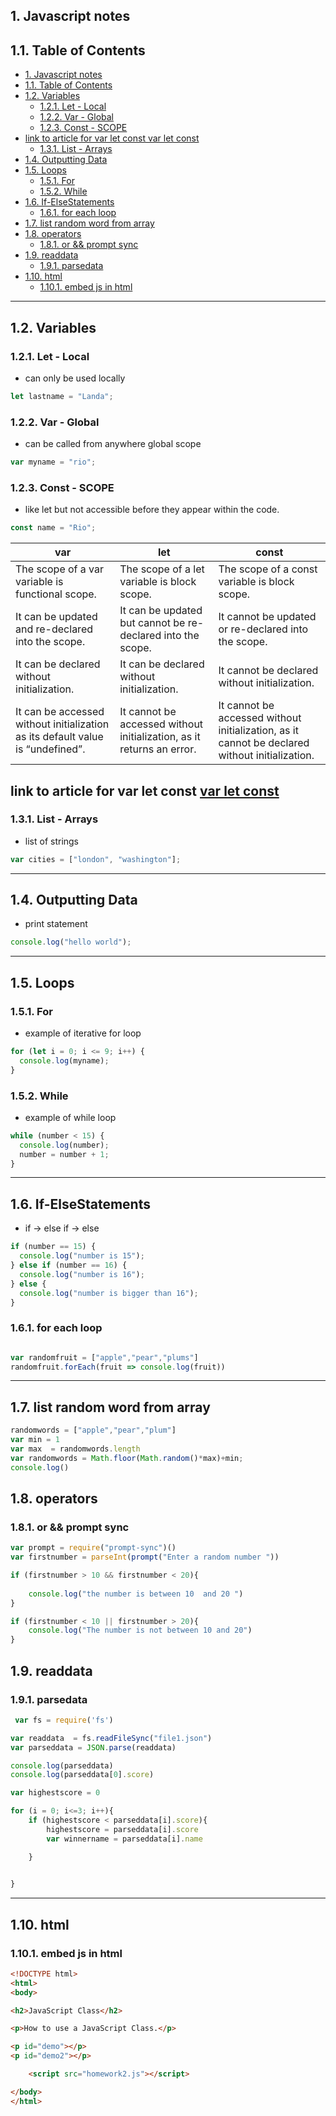 ## 1. Javascript notes
## 1.1. Table of Contents

- [1. Javascript notes](#1-javascript-notes)
- [1.1. Table of Contents](#11-table-of-contents)
- [1.2. Variables](#12-variables)
  - [1.2.1. Let - Local](#121-let---local)
  - [1.2.2. Var - Global](#122-var---global)
  - [1.2.3. Const - SCOPE](#123-const---scope)
- [link to article for var let const var let const](#link-to-article-for-var-let-const-var-let-const)
  - [1.3.1. List - Arrays](#131-list---arrays)
- [1.4. Outputting Data](#14-outputting-data)
- [1.5. Loops](#15-loops)
  - [1.5.1. For](#151-for)
  - [1.5.2. While](#152-while)
- [1.6. If-ElseStatements](#16-if-elsestatements)
  - [1.6.1. for each loop](#161-for-each-loop)
- [1.7. list random word from array](#17-list-random-word-from-array)
- [1.8. operators](#18-operators)
  - [1.8.1. or && prompt sync](#181-or--prompt-sync)
- [1.9. readdata](#19-readdata)
  - [1.9.1. parsedata](#191-parsedata)
- [1.10. html](#110-html)
  - [1.10.1. embed js in html](#1101-embed-js-in-html)

---

## 1.2. Variables

### 1.2.1. Let - Local

- can only be used locally

```javascript
let lastname = "Landa";
```

### 1.2.2. Var - Global

- can be called from anywhere global scope 

```javascript
var myname = "rio";
```

### 1.2.3. Const - SCOPE

- like let but not accessible before they appear within the code.

```javascript
const name = "Rio";
```

|var	|let	|const|
|------|------|------|
|The scope of a var variable is functional scope.|	The scope of a let variable is block scope.|	The scope of a const variable is block scope.|
It can be updated and re-declared into the scope.|	It can be updated but cannot be re-declared into the scope.|	It cannot be updated or re-declared into the scope.|
It can be declared without initialization.|	It can be declared without initialization.|	It cannot be declared without initialization.|
It can be accessed without initialization as its default value is “undefined”.|	It cannot be accessed without initialization, as it returns an error.|	It cannot be accessed without initialization, as it cannot be declared without initialization.|

link to article for var let const [var let const](https://www.geeksforgeeks.org/difference-between-var-let-and-const-keywords-in-javascript/#:~:text=The%20scope%20of%20a%20let%20variable%20is%20block%20scope.,re%2Ddeclared%20into%20the%20scope.)
---

### 1.3.1. List - Arrays

- list of strings

```javascript
var cities = ["london", "washington"];
```

---

## 1.4. Outputting Data

- print statement

```javascript
console.log("hello world");
```

---

## 1.5. Loops

### 1.5.1. For

- example of iterative for loop

```javascript
for (let i = 0; i <= 9; i++) {
  console.log(myname);
}
```

### 1.5.2. While

- example of while loop

```javascript
while (number < 15) {
  console.log(number);
  number = number + 1;
}
```

---

## 1.6. If-ElseStatements
 - if -> else if -> else
```javascript
if (number == 15) {
  console.log("number is 15");
} else if (number == 16) {
  console.log("number is 16");
} else {
  console.log("number is bigger than 16");
}
```
### 1.6.1. for each loop
```javascript

var randomfruit = ["apple","pear","plums"]
randomfruit.forEach(fruit => console.log(fruit))


```

---

## 1.7. list random word from array
```javascript
randomwords = ["apple","pear","plum"]
var min = 1
var max  = randomwords.length
var randomwords = Math.floor(Math.random()*max)+min;
console.log()
```

## 1.8. operators
### 1.8.1. or && prompt sync
```javascript
var prompt = require("prompt-sync")()
var firstnumber = parseInt(prompt("Enter a random number "))

if (firstnumber > 10 && firstnumber < 20){
    
    console.log("the number is between 10  and 20 ")
}

if (firstnumber < 10 || firstnumber > 20){
    console.log("The number is not between 10 and 20")
}
```
## 1.9. readdata
### 1.9.1. parsedata
```javascript
 var fs = require('fs')

var readdata  = fs.readFileSync("file1.json")
var parseddata = JSON.parse(readdata)

console.log(parseddata)
console.log(parseddata[0].score)

var highestscore = 0

for (i = 0; i<=3; i++){
    if (highestscore < parseddata[i].score){
        highestscore = parseddata[i].score
        var winnername = parseddata[i].name

    }
    

}
```
---

## 1.10. html
### 1.10.1. embed js in html
```html
<!DOCTYPE html>
<html>
<body>

<h2>JavaScript Class</h2>

<p>How to use a JavaScript Class.</p>

<p id="demo"></p>
<p id="demo2"></p>

    <script src="homework2.js"></script>

</body>
</html>
```

##
